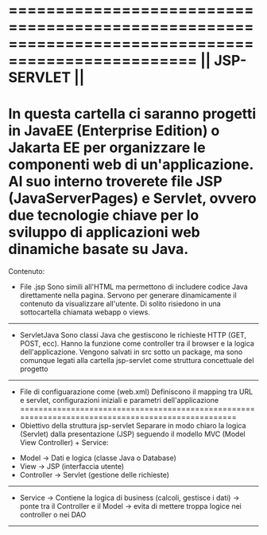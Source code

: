 ==================================================================================================
||                                           JSP-SERVLET                                        ||
==================================================================================================
 In questa cartella ci saranno progetti in JavaEE (Enterprise Edition) o Jakarta EE per
 organizzare le componenti web di un'applicazione.
 Al suo interno troverete file JSP (JavaServerPages) e Servlet, ovvero due tecnologie
 chiave per lo sviluppo di applicazioni web dinamiche basate su Java.
=================================================================================================
 Contenuto:
- File .jsp
 Sono simili all'HTML ma permettono di includere codice Java direttamente nella pagina.
 Servono per generare dinamicamente il contenuto da visualizzare all'utente.
 Di solito risiedono in una sottocartella chiamata webapp o views.
-------------------------------------------------------------------------------------------------
- ServletJava
 Sono classi Java che gestiscono le richieste HTTP (GET, POST, ecc).
 Hanno la funzione come controller tra il browser e la logica dell'applicazione.
 Vengono salvati in src sotto un package, ma sono comunque legati alla cartella 
 jsp-servlet come struttura concettuale del progetto
--------------------------------------------------------------------------------------------------
- File di configuarazione come (web.xml)
 Definiscono il mapping tra URL e servlet, configurazioni iniziali e parametri dell'applicazione
==================================================================================================
- Obiettivo della struttura jsp-servlet
 Separare in modo chiaro la logica (Servlet) dalla presentazione (JSP) seguendo il modello
 MVC (Model View Controller) + Service:
 * Model      -> Dati e logica (classe Java o Database)
 * View       -> JSP (interfaccia utente)
 * Controller -> Servlet (gestione delle richieste)
--------------------------------------------------------------------------------------------------
 * Service    -> Contiene la logica di business (calcoli, gestisce i dati)
              -> ponte tra il Controller e il Model
			  -> evita di mettere troppa logice nei controller o nei DAO
-----------------------------------------------------------------------------------------------
